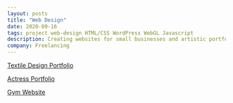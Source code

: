 ```yaml
---
layout: posts
title: "Web Design"
date: 2020-09-16
tags: project web-design HTML/CSS WordPress WebGL Javascript
description: Creating websites for small businesses and artistic portfolios using WordPress and static web-hosting sites.
company: Freelancing
---
```

[Textile Design Portfolio](https://kendrallgood.github.io/kendra-site/)

[Actress Portfolio](https://julietagozalo.com/)

[Gym Website](https://www.saltusathleticacademy.ca/)